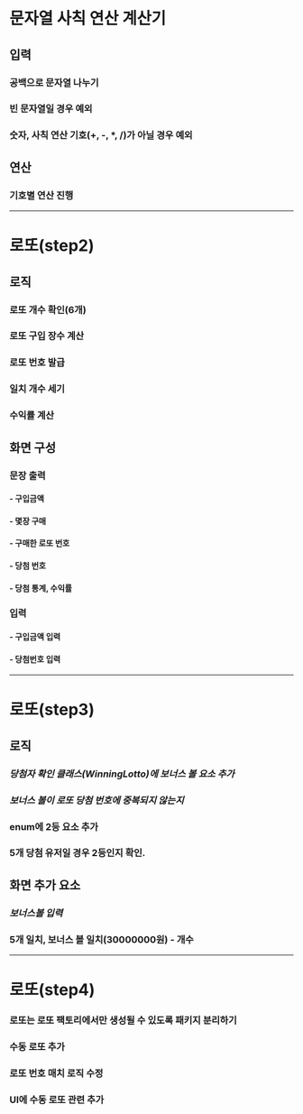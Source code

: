 # 문자열 사칙 연산 계산기
## 입력
### 공백으로 문자열 나누기
### 빈 문자열일 경우 예외
### 숫자, 사칙 연산 기호(+, -, *, /)가 아닐 경우 예외
## 연산
### 기호별 연산 진행

---

# 로또(step2)
## 로직
### 로또 개수 확인(6개)
### 로또 구입 장수 계산
### 로또 번호 발급
### 일치 개수 세기
### 수익률 계산

## 화면 구성
### 문장 출력
#### - 구입금액
#### - 몇장 구매
#### - 구매한 로또 번호
#### - 당첨 번호
#### - 당첨 통계, 수익률
### 입력
#### - 구입금액 입력
#### - 당첨번호 입력

---

# 로또(step3)
## 로직
### *당첨자 확인 클래스(WinningLotto)에 보너스 볼 요소 추가*
### *보너스 볼이 로또 당첨 번호에 중복되지 않는지*
### enum에 2등 요소 추가
### 5개 당첨 유저일 경우 2등인지 확인.
## 화면 추가 요소
### *보너스볼 입력*
### 5개 일치, 보너스 볼 일치(30000000원) - 개수

---

# 로또(step4)
### 로또는 로또 팩토리에서만 생성될 수 있도록 패키지 분리하기
### 수동 로또 추가
### 로또 번호 매치 로직 수정
### UI에 수동 로또 관련 추가
